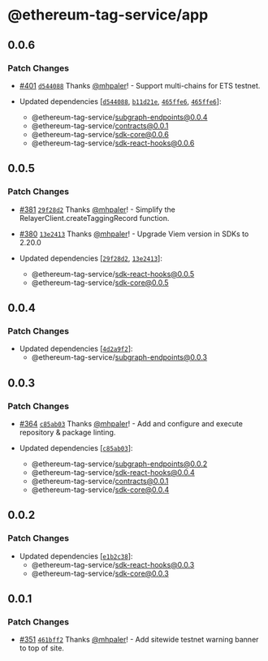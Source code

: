 # @ethereum-tag-service/app

## 0.0.6

### Patch Changes

- [#401](https://github.com/ethereum-tag-service/ets/pull/401) [`d544088`](https://github.com/ethereum-tag-service/ets/commit/d544088664ac78424d290ee417c85dd9bf205749) Thanks [@mhpaler](https://github.com/mhpaler)! - Support multi-chains for ETS testnet.

- Updated dependencies [[`d544088`](https://github.com/ethereum-tag-service/ets/commit/d544088664ac78424d290ee417c85dd9bf205749), [`b11d21e`](https://github.com/ethereum-tag-service/ets/commit/b11d21ea8ede9938442165da29550dfef405a658), [`465ffe6`](https://github.com/ethereum-tag-service/ets/commit/465ffe6a5d99a469e770d5118e231eccf3faa86f), [`465ffe6`](https://github.com/ethereum-tag-service/ets/commit/465ffe6a5d99a469e770d5118e231eccf3faa86f)]:
  - @ethereum-tag-service/subgraph-endpoints@0.0.4
  - @ethereum-tag-service/contracts@0.0.1
  - @ethereum-tag-service/sdk-core@0.0.6
  - @ethereum-tag-service/sdk-react-hooks@0.0.6

## 0.0.5

### Patch Changes

- [#381](https://github.com/ethereum-tag-service/ets/pull/381) [`29f28d2`](https://github.com/ethereum-tag-service/ets/commit/29f28d22ffdf412156afe76f1acc08aa72d5ce00) Thanks [@mhpaler](https://github.com/mhpaler)! - Simplify the RelayerClient.createTaggingRecord function.

- [#380](https://github.com/ethereum-tag-service/ets/pull/380) [`13e2413`](https://github.com/ethereum-tag-service/ets/commit/13e24136e3eae44404e3655c5a826465736452d0) Thanks [@mhpaler](https://github.com/mhpaler)! - Upgrade Viem version in SDKs to 2.20.0

- Updated dependencies [[`29f28d2`](https://github.com/ethereum-tag-service/ets/commit/29f28d22ffdf412156afe76f1acc08aa72d5ce00), [`13e2413`](https://github.com/ethereum-tag-service/ets/commit/13e24136e3eae44404e3655c5a826465736452d0)]:
  - @ethereum-tag-service/sdk-react-hooks@0.0.5
  - @ethereum-tag-service/sdk-core@0.0.5

## 0.0.4

### Patch Changes

- Updated dependencies [[`4d2a9f2`](https://github.com/ethereum-tag-service/ets/commit/4d2a9f27ab59017b87294573ebc5f5f5a08d22f7)]:
  - @ethereum-tag-service/subgraph-endpoints@0.0.3

## 0.0.3

### Patch Changes

- [#364](https://github.com/ethereum-tag-service/ets/pull/364) [`c85ab03`](https://github.com/ethereum-tag-service/ets/commit/c85ab033adbff506a27e0c747da01a0ac53e9f59) Thanks [@mhpaler](https://github.com/mhpaler)! - Add and configure and execute repository & package linting.

- Updated dependencies [[`c85ab03`](https://github.com/ethereum-tag-service/ets/commit/c85ab033adbff506a27e0c747da01a0ac53e9f59)]:
  - @ethereum-tag-service/subgraph-endpoints@0.0.2
  - @ethereum-tag-service/sdk-react-hooks@0.0.4
  - @ethereum-tag-service/contracts@0.0.1
  - @ethereum-tag-service/sdk-core@0.0.4

## 0.0.2

### Patch Changes

- Updated dependencies [[`e1b2c38`](https://github.com/ethereum-tag-service/ets/commit/e1b2c38f4c10b2f225d30354732004cf90620f1e)]:
  - @ethereum-tag-service/sdk-react-hooks@0.0.3
  - @ethereum-tag-service/sdk-core@0.0.3

## 0.0.1

### Patch Changes

- [#351](https://github.com/ethereum-tag-service/ets/pull/351) [`461bff2`](https://github.com/ethereum-tag-service/ets/commit/461bff23bcf29522b9d94fa4f3bd2524b4eac754) Thanks [@mhpaler](https://github.com/mhpaler)! - Add sitewide testnet warning banner to top of site.
